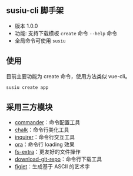 ## susiu-cli 脚手架

- 版本 1.0.0
- 功能: 支持下载模板 `create` 命令 `--help` 命令
- 全局命令可使用 `susiu`

## 使用

目前主要功能为 create 命令，使用方法类似 vue-cli。

<!-- ![](./images/susiu-cli.gif) -->

```jsx
susiu create app
```

## 采用三方模块

- [commander](https://github.com/tj/commander.js/blob/master/Readme_zh-CN.md)：命令配置工具
- [chalk](https://github.com/chalk/chalk)：命令行美化工具
- [inquirer](https://github.com/SBoudrias/Inquirer.js)：命令行交互工具
- [ora](https://github.com/sindresorhus/ora)：命令行 loading 效果
- [fs-extra](https://github.com/jprichardson/node-fs-extra)：更友好的文件操作
- [download-git-repo](https://gitlab.com/flippidippi/download-git-repo)：命令行下载工具
- [figlet](https://github.com/patorjk/figlet.js)：生成基于 ASCII 的艺术字
